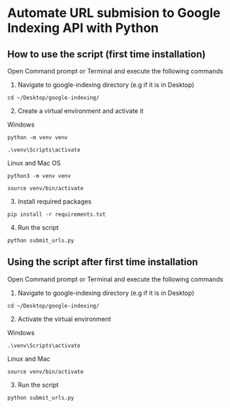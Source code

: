 # Automate URL submision to Google Indexing API with Python

## How to use the script (first time installation)

Open Command prompt or Terminal and execute the following commands

1) Navigate to google-indexing directory (e.g if it is in Desktop)

```
cd ~/Desktop/google-indexing/
```

2) Create a virtual environment and activate it

Windows 
```
python -m venv venv
```

```
.\venv\Scripts\activate
```

Linux and Mac OS
```
python3 -m venv venv
```

```
source venv/bin/activate
```

3) Install required packages

```
pip install -r requirements.txt
```

4) Run the script

```
python submit_urls.py
```


## Using the script after first time installation

Open Command prompt or Terminal and execute the following commands

1) Navigate to google-indexing directory (e.g if it is in Desktop)

```
cd ~/Desktop/google-indexing/
```

2) Activate the virtual environment

Windows 
```
.\venv\Scripts\activate
```

Linux and Mac
```
source venv/bin/activate
```

3) Run the script

```
python submit_urls.py
```